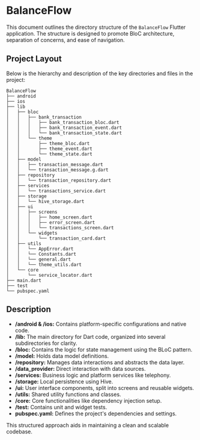 # BalanceFlow

This document outlines the directory structure of the `BalanceFlow` Flutter application. The structure is designed to promote BloC architecture, separation of concerns, and ease of navigation.

## Project Layout

Below is the hierarchy and description of the key directories and files in the project:

```plaintext
BalanceFlow
├── android                 
├── ios                      
├── lib
│   ├── bloc                    
│   │   ├── bank_transaction    
│   │   │   ├── bank_transaction_bloc.dart    
│   │   │   ├── bank_transaction_event.dart   
│   │   │   └── bank_transaction_state.dart  
│   │   └── theme               
│   │       ├── theme_bloc.dart               
│   │       ├── theme_event.dart             
│   │       └── theme_state.dart              
│   ├── model                 
│   │   ├── transaction_message.dart          
│   │   └── transaction_message.g.dart            
│   ├── repository             
│   │   └── transaction_repository.dart                      
│   ├── services                
│   │   └── transactions_service.dart           
│   ├── storage                
│   │   └── hive_storage.dart               
│   ├── ui                      
│   │   ├── screens             
│   │   │   ├── home_screen.dart              
│   │   │   ├── error_screen.dart              
│   │   │   └── transactions_screen.dart 
│   │   └── widgets             
│   │       └── transaction_card.dart            
│   ├── utils                  
│   │   └── AppError.dart                 
│   │   └── Constants.dart                 
│   │   └── general.dart                 
│   │   └── theme_utils.dart                 
│   └── core                    
│       └── service_locator.dart                      
├── main.dart                  
├── test                       
└── pubspec.yaml             
```
## Description

- **/android & /ios:** Contains platform-specific configurations and native code.
- **/lib:** The main directory for Dart code, organized into several subdirectories for clarity.
- **/bloc:** Contains the logic for state management using the BLoC pattern.
- **/model:** Holds data model definitions.
- **/repository:** Manages data interactions and abstracts the data layer.
- **/data_provider:** Direct interaction with data sources.
- **/services:** Business logic and platform services like telephony.
- **/storage:** Local persistence using Hive.
- **/ui:** User interface components, split into screens and reusable widgets.
- **/utils:** Shared utility functions and classes.
- **/core:** Core functionalities like dependency injection setup.
- **/test:** Contains unit and widget tests.
- **pubspec.yaml:** Defines the project's dependencies and settings.


This structured approach aids in maintaining a clean and scalable codebase.


